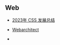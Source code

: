## Web

- [2023年 CSS 发展总结](https://developer.chrome.com/blog/css-wrapped-2023?hl=zh-cn)
- [Webarchitect](https://www.patterns.dev/)

- 